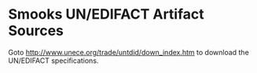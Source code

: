 # Smooks UN/EDIFACT Artifact Sources

Goto http://www.unece.org/trade/untdid/down_index.htm to download the UN/EDIFACT specifications.
